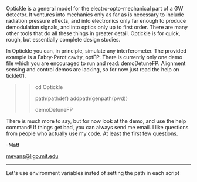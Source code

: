 Optickle is a general model for the electro-opto-mechanical
part of a GW detector.  It ventures into mechanics only as
far as is necessary to include radiation pressure effects,
and into electronics only far enough to produce demodulation
signals, and into optics only up to first order.  There are
many other tools that do all these things in greater detail.
Optickle is for quick, rough, but essentially complete design
studies.

In Optickle you can, in principle, simulate any interferometer.
The provided example is a Fabry-Perot cavity, optFP.  There is
currently only one demo file which you are encouraged to run and read:
demoDetuneFP.  Alignment sensing and control demos are lacking,
so for now just read the help on tickle01.

>> cd Optickle
>> 
>> 
>> path(pathdef)
>> addpath(genpath(pwd))
>> 
>> demoDetuneFP

There is much more to say, but for now look at the demo, and
use the help command!  If things get bad, you can always send me
email.  I like questions from people who actually use my code.  At
least the first few questions.

-Matt

mevans@ligo.mit.edu

----------------------------------
Let's use environment variables insted of setting the path in each script